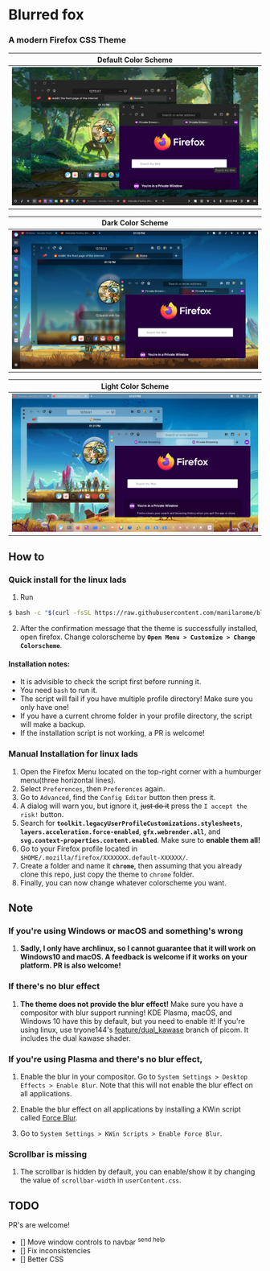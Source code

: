 # Blurred fox

### A modern Firefox CSS Theme

| Default Color Scheme |
| --- |
| ![screenshot](scrot/default.webp) |

| Dark Color Scheme |
| --- |
| ![screenshot](scrot/dark.webp) |

| Light Color Scheme |
| --- |
| ![screenshot](scrot/light.webp) |

## How to

### Quick install for the linux lads

1. Run
  
  ```bash
  $ bash -c "$(curl -fsSL https://raw.githubusercontent.com/manilarome/blurredfox/master/install.sh)"
  ```

2. After the confirmation message that the theme is successfully installed, open firefox. Change colorscheme by **`Open Menu > Customize > Change Colorscheme`**.

#### Installation notes:

+ It is advisible to check the script first before running it.
+ You need `bash` to run it.
+ The script will fail if you have multiple profile directory! Make sure you only have one!
+ If you have a current chrome folder in your profile directory, the script will make a backup.
+ If the installation script is not working, a PR is welcome!

### Manual Installation for linux lads

1. Open the Firefox Menu located on the top-right corner with a humburger menu(three horizontal lines).
2. Select `Preferences`, then `Preferences` again.
3. Go to `Advanced`, find the `Config Editor` button then press it.
4. A dialog will warn you, but ignore it, ~~just do it~~ press the `I accept the risk!` button.
5. Search for **`toolkit.legacyUserProfileCustomizations.stylesheets`**, **`layers.acceleration.force-enabled`**, **`gfx.webrender.all`**, and **`svg.context-properties.content.enabled`**. Make sure to **enable them all!**
6. Go to your Firefox profile located in `$HOME/.mozilla/firefox/XXXXXXX.default-XXXXXX/`.
7. Create a folder and name it **`chrome`**, then assuming that you already clone this repo, just copy the theme to `chrome` folder.
8. Finally, you can now change whatever colorscheme you want.

## Note

### If you're using Windows or macOS and something's wrong

1. **Sadly, I only have archlinux, so I cannot guarantee that it will work on Windows10 and macOS. A feedback is welcome if it works on your platform. PR is also welcome!**

### If there's no blur effect

1. **The theme does not provide the blur effect!** Make sure you have a compositor with blur support running! KDE Plasma, macOS, and Windows 10 have this by default, but you need to enable it! If you're using linux, use tryone144's [feature/dual_kawase](https://github.com/tryone144/picom/tree/feature/dual_kawase) branch of picom. It includes the dual kawase shader.

### If you're using Plasma and there's no blur effect,

1. Enable the blur in your compositor. Go to `System Settings > Desktop Effects > Enable Blur`. Note that this will not enable the blur effect on all applications.

2. Enable the blur effect on all applications by installing a KWin script called [Force Blur](https://store.kde.org/p/1294604/).

3. Go to `System Settings > KWin Scripts > Enable Force Blur`.

### Scrollbar is missing

1. The scrollbar is hidden by default, you can enable/show it by changing the value of `scrollbar-width` in `userContent.css`.

## TODO

PR's are welcome!

- [] Move window controls to navbar <sup>send help</sup>
- [] Fix inconsistencies
- [] Better CSS
